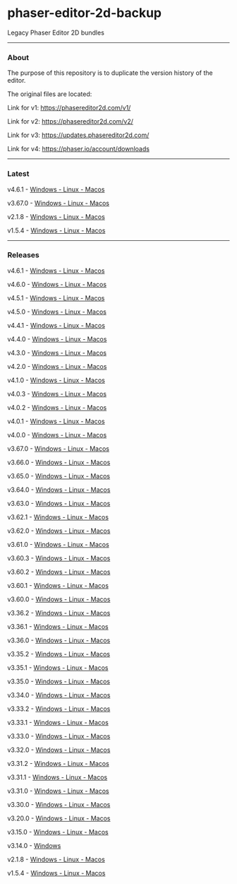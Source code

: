 # phaser-editor-2d-backup
Legacy Phaser Editor 2D bundles

---

### About

The purpose of this repository is to duplicate the version history of the editor.

The original files are located:

Link for v1: https://phasereditor2d.com/v1/

Link for v2: https://phasereditor2d.com/v2/

Link for v3: https://updates.phasereditor2d.com/

Link for v4: https://phaser.io/account/downloads

---

### Latest

v4.6.1 - [Windows - Linux - Macos](https://github.com/Ariorh1337/phaser-editor-2d-backup/releases/tag/v4.6.1)

v3.67.0 - [Windows - Linux - Macos](https://github.com/Ariorh1337/phaser-editor-2d-backup/releases/tag/v3.67.0)

v2.1.8  - [Windows - Linux - Macos](https://github.com/Ariorh1337/phaser-editor-2d-backup/releases/tag/v2.1.8)

v1.5.4  - [Windows - Linux - Macos](https://github.com/Ariorh1337/phaser-editor-2d-backup/releases/tag/v1.5.4)

---

### Releases

v4.6.1 - [Windows - Linux - Macos](https://github.com/Ariorh1337/phaser-editor-2d-backup/releases/tag/v4.6.1)

v4.6.0 - [Windows - Linux - Macos](https://github.com/Ariorh1337/phaser-editor-2d-backup/releases/tag/v4.6.0)

v4.5.1 - [Windows - Linux - Macos](https://github.com/Ariorh1337/phaser-editor-2d-backup/releases/tag/v4.5.1)

v4.5.0 - [Windows - Linux - Macos](https://github.com/Ariorh1337/phaser-editor-2d-backup/releases/tag/v4.5.0)

v4.4.1 - [Windows - Linux - Macos](https://github.com/Ariorh1337/phaser-editor-2d-backup/releases/tag/v4.4.1)

v4.4.0 - [Windows - Linux - Macos](https://github.com/Ariorh1337/phaser-editor-2d-backup/releases/tag/v4.4.0)

v4.3.0 - [Windows - Linux - Macos](https://github.com/Ariorh1337/phaser-editor-2d-backup/releases/tag/v4.3.0)

v4.2.0 - [Windows - Linux - Macos](https://github.com/Ariorh1337/phaser-editor-2d-backup/releases/tag/v4.2.0)

v4.1.0 - [Windows - Linux - Macos](https://github.com/Ariorh1337/phaser-editor-2d-backup/releases/tag/v4.1.0)

v4.0.3 - [Windows - Linux - Macos](https://github.com/Ariorh1337/phaser-editor-2d-backup/releases/tag/v4.0.3)

v4.0.2 - [Windows - Linux - Macos](https://github.com/Ariorh1337/phaser-editor-2d-backup/releases/tag/v4.0.2)

v4.0.1 - [Windows - Linux - Macos](https://github.com/Ariorh1337/phaser-editor-2d-backup/releases/tag/v4.0.1)

v4.0.0 - [Windows - Linux - Macos](https://github.com/Ariorh1337/phaser-editor-2d-backup/releases/tag/v4.0.0)

v3.67.0 - [Windows - Linux - Macos](https://github.com/Ariorh1337/phaser-editor-2d-backup/releases/tag/v3.67.0)

v3.66.0 - [Windows - Linux - Macos](https://github.com/Ariorh1337/phaser-editor-2d-backup/releases/tag/v3.66.0)

v3.65.0 - [Windows - Linux - Macos](https://github.com/Ariorh1337/phaser-editor-2d-backup/releases/tag/v3.65.0)

v3.64.0 - [Windows - Linux - Macos](https://github.com/Ariorh1337/phaser-editor-2d-backup/releases/tag/v3.64.0)

v3.63.0 - [Windows - Linux - Macos](https://github.com/Ariorh1337/phaser-editor-2d-backup/releases/tag/v3.63.0)

v3.62.1 - [Windows - Linux - Macos](https://github.com/Ariorh1337/phaser-editor-2d-backup/releases/tag/v3.62.1)

v3.62.0 - [Windows - Linux - Macos](https://github.com/Ariorh1337/phaser-editor-2d-backup/releases/tag/v3.62.0)

v3.61.0 - [Windows - Linux - Macos](https://github.com/Ariorh1337/phaser-editor-2d-backup/releases/tag/v3.61.0)

v3.60.3 - [Windows - Linux - Macos](https://github.com/Ariorh1337/phaser-editor-2d-backup/releases/tag/v3.60.3)

v3.60.2 - [Windows - Linux - Macos](https://github.com/Ariorh1337/phaser-editor-2d-backup/releases/tag/v3.60.2)

v3.60.1 - [Windows - Linux - Macos](https://github.com/Ariorh1337/phaser-editor-2d-backup/releases/tag/v3.60.1)

v3.60.0 - [Windows - Linux - Macos](https://github.com/Ariorh1337/phaser-editor-2d-backup/releases/tag/v3.60.0)

v3.36.2 - [Windows - Linux - Macos](https://github.com/Ariorh1337/phaser-editor-2d-backup/releases/tag/v3.36.2)

v3.36.1 - [Windows - Linux - Macos](https://github.com/Ariorh1337/phaser-editor-2d-backup/releases/tag/v3.36.1)

v3.36.0 - [Windows - Linux - Macos](https://github.com/Ariorh1337/phaser-editor-2d-backup/releases/tag/v3.36.0)

v3.35.2 - [Windows - Linux - Macos](https://github.com/Ariorh1337/phaser-editor-2d-backup/releases/tag/v3.35.2)

v3.35.1 - [Windows - Linux - Macos](https://github.com/Ariorh1337/phaser-editor-2d-backup/releases/tag/v3.35.1)

v3.35.0 - [Windows - Linux - Macos](https://github.com/Ariorh1337/phaser-editor-2d-backup/releases/tag/v3.35.0)

v3.34.0 - [Windows - Linux - Macos](https://github.com/Ariorh1337/phaser-editor-2d-backup/releases/tag/v3.34.0)

v3.33.2 - [Windows - Linux - Macos](https://github.com/Ariorh1337/phaser-editor-2d-backup/releases/tag/v3.33.2)

v3.33.1 - [Windows - Linux - Macos](https://github.com/Ariorh1337/phaser-editor-2d-backup/releases/tag/v3.33.1)

v3.33.0 - [Windows - Linux - Macos](https://github.com/Ariorh1337/phaser-editor-2d-backup/releases/tag/v3.33.0)

v3.32.0 - [Windows - Linux - Macos](https://github.com/Ariorh1337/phaser-editor-2d-backup/releases/tag/v3.32.0)

v3.31.2 - [Windows - Linux - Macos](https://github.com/Ariorh1337/phaser-editor-2d-backup/releases/tag/v3.31.2)

v3.31.1 - [Windows - Linux - Macos](https://github.com/Ariorh1337/phaser-editor-2d-backup/releases/tag/v3.31.1)

v3.31.0 - [Windows - Linux - Macos](https://github.com/Ariorh1337/phaser-editor-2d-backup/releases/tag/v3.31.0)

v3.30.0 - [Windows - Linux - Macos](https://github.com/Ariorh1337/phaser-editor-2d-backup/releases/tag/v3.30.0)

v3.20.0 - [Windows - Linux - Macos](https://github.com/Ariorh1337/phaser-editor-2d-backup/releases/tag/v3.20.0)

v3.15.0 - [Windows - Linux - Macos](https://github.com/Ariorh1337/phaser-editor-2d-backup/releases/tag/v3.15.0)

v3.14.0 - [Windows](https://github.com/Ariorh1337/phaser-editor-2d-backup/releases/tag/v3.14.0)

v2.1.8  - [Windows - Linux - Macos](https://github.com/Ariorh1337/phaser-editor-2d-backup/releases/tag/v2.1.8)

v1.5.4  - [Windows - Linux - Macos](https://github.com/Ariorh1337/phaser-editor-2d-backup/releases/tag/v1.5.4)
